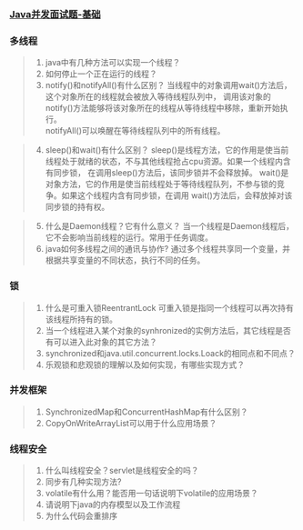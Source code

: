 ### [Java并发面试题-基础](http://ifeve.com/javaconcurrency-interview-questions-base/)

### 多线程
> 1. java中有几种方法可以实现一个线程？ 
> 2. 如何停止一个正在运行的线程？
> 3. notify()和notifyAll()有什么区别？
    当线程中的对象调用wait()方法后，这个对象所在的线程就会被放入等待线程队列中，
    调用该对象的notify()方法能够将该对象所在的线程从等待线程中移除，重新开始执行。     
    notifyAll()可以唤醒在等待线程队列中的所有线程。
           
> 4. sleep()和wait()有什么区别？
    sleep()是线程方法，它的作用是使当前线程处于就绪的状态，不与其他线程抢占cpu资源。如果一个线程内含有同步锁，
    在调用sleep()方法后，该同步锁并不会释放掉。
    wait()是对象方法，它的作用是使当前线程处于等待线程队列，不参与锁的竞争。如果这个线程内含有同步锁，在调用
    wait()方法后，会释放掉对该同步锁的持有权。
    
> 5. 什么是Daemon线程？它有什么意义？
    当一个线程是Daemon线程后，它不会影响当前线程的运行。常用于任务调度。
> 6. java如何多线程之间的通讯与协作?
    通过多个线程共享同一个变量，并根据共享变量的不同状态，执行不同的任务。

### 锁
> 1. 什么是可重入锁ReentrantLock 
    可重入锁是指同一个线程可以再次持有该线程所持有的锁。
> 2. 当一个线程进入某个对象的synhronized的实例方法后，其它线程是否有可以进入此对象的其它方法？
> 3. synchronized和java.util.concurrent.locks.Loack的相同点和不同点？
> 4. 乐观锁和悲观锁的理解以及如何实现，有哪些实现方式？

### 并发框架   
> 1. SynchronizedMap和ConcurrentHashMap有什么区别？ 
> 2. CopyOnWriteArrayList可以用于什么应用场景？

### 线程安全
> 1. 什么叫线程安全？servlet是线程安全的吗？ 
> 2. 同步有几种实现方法?
> 3. volatile有什么用？能否用一句话说明下volatile的应用场景？
> 4. 请说明下java的内存模型以及工作流程
> 5. 为什么代码会重排序   
